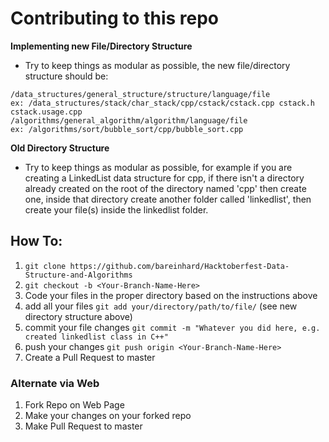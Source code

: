 # Contributing to this repo
**Implementing new File/Directory Structure**
* Try to keep things as modular as possible, the new file/directory structure should be: 
```
/data_structures/general_structure/structure/language/file
ex: /data_structures/stack/char_stack/cpp/cstack/cstack.cpp cstack.h cstack.usage.cpp
/algorithms/general_algorithm/algorithm/language/file
ex: /algorithms/sort/bubble_sort/cpp/bubble_sort.cpp
```

**Old Directory Structure**
* Try to keep things as modular as possible, for example if you are creating a LinkedList data structure for cpp, if there isn't a directory already created on the root of the directory named 'cpp' then create one, inside that directory create another folder called 'linkedlist', then create your file(s) inside the linkedlist folder.

## How To:

1. `git clone https://github.com/bareinhard/Hacktoberfest-Data-Structure-and-Algorithms`
2. `git checkout -b <Your-Branch-Name-Here>`
3. Code your files in the proper directory based on the instructions above
4. add all your files `git add your/directory/path/to/file/` (see new directory structure above)
5. commit your file changes `git commit -m "Whatever you did here, e.g. created linkedlist class in C++"`
6. push your changes `git push origin <Your-Branch-Name-Here>`
7. Create a Pull Request to master

### Alternate via Web

1. Fork Repo on Web Page
2. Make your changes on your forked repo
3. Make Pull Request to master
